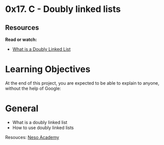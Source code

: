 # 0x17. C - Doubly linked lists

## Resources

**Read or watch:**

 * [What is a Doubly Linked List](https://intranet.alxswe.com/rltoken/C5_IRM981SVn8oA8RP3gag)


#  Learning Objectives

At the end of this project, you are expected to be able to explain to anyone, without the help of Google:

# General

 * What is a doubly linked list
 * How to use doubly linked lists

 Resouces: [Neso Academy](https://www.youtube.com/watch?v=e9NG\_a6Z0mg&list=PLBlnK6fEyqRg7pacSDMgPn7vDVhz3N1uf)

